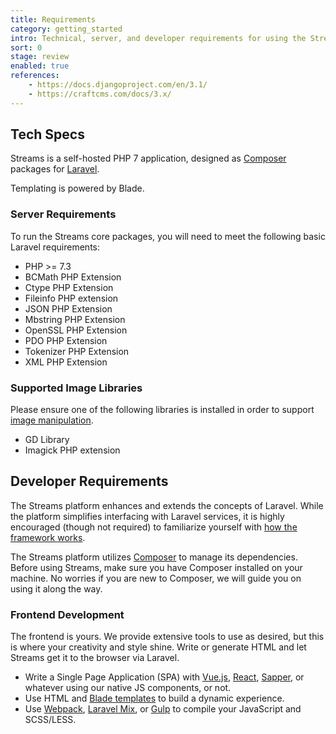 ```yaml
---
title: Requirements
category: getting_started
intro: Technical, server, and developer requirements for using the Streams platform.
sort: 0
stage: review
enabled: true
references:
    - https://docs.djangoproject.com/en/3.1/
    - https://craftcms.com/docs/3.x/
---
```


## Tech Specs

Streams is a self-hosted PHP 7 application, designed as [Composer](https://getcomposer.org) packages for [Laravel](https://laravel.com). 

Templating is powered by Blade. 

### Server Requirements
    
To run the Streams core packages, you will need to meet the following basic Laravel requirements:

- PHP >= 7.3
- BCMath PHP Extension
- Ctype PHP Extension
- Fileinfo PHP extension
- JSON PHP Extension
- Mbstring PHP Extension
- OpenSSL PHP Extension
- PDO PHP Extension
- Tokenizer PHP Extension
- XML PHP Extension

### Supported Image Libraries

Please ensure one of the following libraries is installed in order to support [image manipulation](/docs/core/images).

- GD Library
- Imagick PHP extension

## Developer Requirements

The Streams platform enhances and extends the concepts of Laravel. While the platform simplifies interfacing with Laravel services, it is highly encouraged (though not required) to familiarize yourself with [how the framework works](https://laravel.com/docs).

The Streams platform utilizes [Composer](https://getcomposer.org/) to manage its dependencies. Before using Streams, make sure you have Composer installed on your machine. No worries if you are new to Composer, we will guide you on using it along the way.

### Frontend Development

The frontend is yours. We provide extensive tools to use as desired, but this is where your creativity and style shine. Write or generate HTML and let Streams get it to the browser via Laravel.

- Write a Single Page Application (SPA) with [Vue.js](https://vuejs.org/), [React](https://reactjs.org/), [Sapper](https://sapper.svelte.dev/), or whatever using our native JS components, or not.
- Use HTML and [Blade templates](https://laravel.com/docs/blade) to build a dynamic experience.
- Use [Webpack](https://webpack.js.org/), [Laravel Mix](https://laravel.com/docs/mix), or [Gulp](https://gulpjs.com/) to compile your JavaScript and SCSS/LESS.
